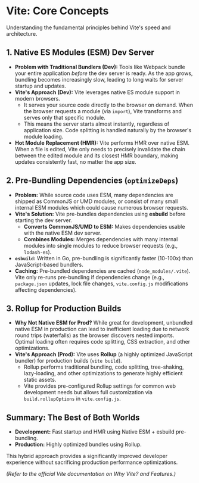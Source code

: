 # Vite: Core Concepts

Understanding the fundamental principles behind Vite's speed and architecture.

## 1. Native ES Modules (ESM) Dev Server

*   **Problem with Traditional Bundlers (Dev):** Tools like Webpack bundle your entire application *before* the dev server is ready. As the app grows, bundling becomes increasingly slow, leading to long waits for server startup and updates.
*   **Vite's Approach (Dev):** Vite leverages native ES module support in modern browsers.
    *   It serves your source code directly to the browser on demand. When the browser requests a module (via `import`), Vite transforms and serves only that specific module.
    *   This means the server starts almost instantly, regardless of application size. Code splitting is handled naturally by the browser's module loading.
*   **Hot Module Replacement (HMR):** Vite performs HMR over native ESM. When a file is edited, Vite only needs to precisely invalidate the chain between the edited module and its closest HMR boundary, making updates consistently fast, no matter the app size.

## 2. Pre-Bundling Dependencies (`optimizeDeps`)

*   **Problem:** While source code uses ESM, many dependencies are shipped as CommonJS or UMD modules, or consist of many small internal ESM modules which could cause numerous browser requests.
*   **Vite's Solution:** Vite pre-bundles dependencies using **esbuild** before starting the dev server.
    *   **Converts CommonJS/UMD to ESM:** Makes dependencies usable with the native ESM dev server.
    *   **Combines Modules:** Merges dependencies with many internal modules into single modules to reduce browser requests (e.g., `lodash-es`).
*   **`esbuild`:** Written in Go, pre-bundling is significantly faster (10-100x) than JavaScript-based bundlers.
*   **Caching:** Pre-bundled dependencies are cached (`node_modules/.vite`). Vite only re-runs pre-bundling if dependencies change (e.g., `package.json` updates, lock file changes, `vite.config.js` modifications affecting dependencies).

## 3. Rollup for Production Builds

*   **Why Not Native ESM for Prod?** While great for development, unbundled native ESM in production can lead to inefficient loading due to network round trips (waterfalls) as the browser discovers nested imports. Optimal loading often requires code splitting, CSS extraction, and other optimizations.
*   **Vite's Approach (Prod):** Vite uses **Rollup** (a highly optimized JavaScript bundler) for production builds (`vite build`).
    *   Rollup performs traditional bundling, code splitting, tree-shaking, lazy-loading, and other optimizations to generate highly efficient static assets.
    *   Vite provides pre-configured Rollup settings for common web development needs but allows full customization via `build.rollupOptions` in `vite.config.js`.

## Summary: The Best of Both Worlds

*   **Development:** Fast startup and HMR using Native ESM + esbuild pre-bundling.
*   **Production:** Highly optimized bundles using Rollup.

This hybrid approach provides a significantly improved developer experience without sacrificing production performance optimizations.

*(Refer to the official Vite documentation on Why Vite? and Features.)*